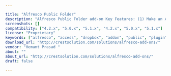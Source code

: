 ```yaml
---

title: "Alfresco Public Folder"
description: "Alfresco Public Folder add-on Key Features: (1) Make an Alfresco Folder publicly accessible via unique URL without any login requirement. Easy to share contents with guest users / external users with download only access. (2) Auto-expiry of public access: Users can set the Public URL expiry date to remove guest access automatically on given date. (3) Control access of public folder feature to specific users or groups only. (4) Eliminates the need to duplicate files into your Dropbox, Google Drive or SkyDrive folders, share bulk files directly from your Alfresco server in secure way."
screenshots: []
compatibility: ["4.2.x", "5.0.x", "5.1.x", "4.2.x", "5.0.x", "5.1.x"]
license: "Proprietary"
keywords: ["alfresco", "access", "dropbox", "addon", "public", "plugin", "community", "folder", "make"]
download_url: "http://crestsolution.com/solutions/alfresco-add-ons/"
vendor: "Hemant Prasad ‌"
about: ""
about_url: "http://crestsolution.com/solutions/alfresco-add-ons/"
draft: false

---
```

